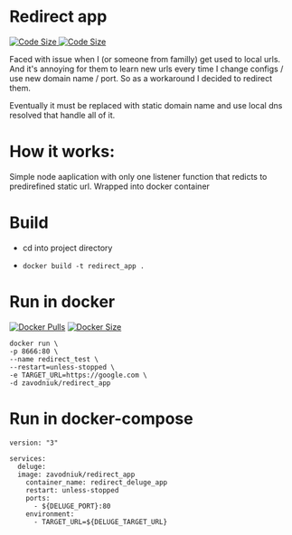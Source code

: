 # Redirect app
<a href="https://github.com/zavodnyuk/redirect-app">
  <img src="https://img.shields.io/github/languages/code-size/zavodnyuk/redirect-app?style=flat&amp;color=blue" alt="Code Size">
</a> 
<a href="https://github.com/zavodnyuk/redirect-app">
  <img src="https://img.shields.io/github/repo-size/zavodnyuk/redirect-app?style=flat&color=blue" alt="Code Size">
</a>


Faced with issue when I (or someone from familly) get used to local urls. And it's annoying for them to learn new urls every time I change configs / use new domain name / port. So as a workaround I decided to redirect them.

Eventually it must be replaced with static domain name and use local dns resolved that handle all of it.

# How it works:

Simple node aaplication with only one listener function that redicts to predirefined static url. Wrapped into docker container

# Build
- cd into project directory

- `docker build -t redirect_app .`

# Run in docker
<a href="https://hub.docker.com/r/zavodniuk/redirect-app"><img src="https://img.shields.io/docker/pulls/zavodniuk/redirect-app?style=flat&amp;color=blue" alt="Docker Pulls"></a>
<a href="https://hub.docker.com/r/zavodniuk/redirect-app"><img src="https://img.shields.io/docker/image-size/zavodniuk/redirect-app/latest" alt="Docker Size"></a>


```
docker run \
-p 8666:80 \
--name redirect_test \
--restart=unless-stopped \
-e TARGET_URL=https://google.com \
-d zavodniuk/redirect_app
```

# Run in docker-compose
```
version: "3"

services:
  deluge:
  image: zavodniuk/redirect_app
    container_name: redirect_deluge_app
    restart: unless-stopped
    ports:
      - ${DELUGE_PORT}:80
    environment:
      - TARGET_URL=${DELUGE_TARGET_URL}
```
